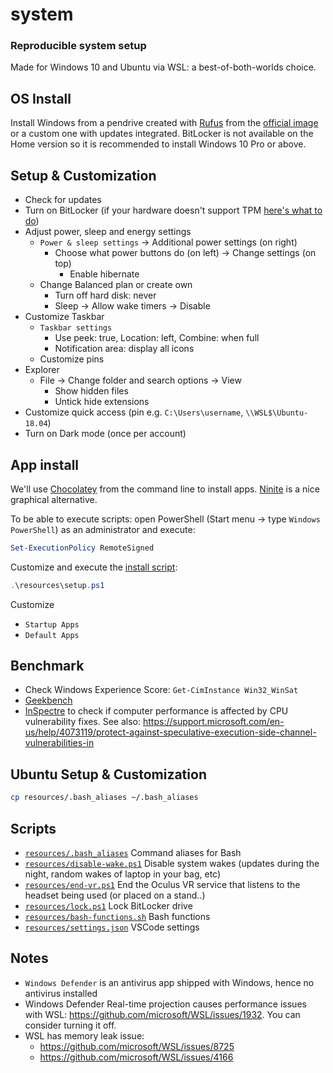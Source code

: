 # system

### Reproducible system setup

Made for Windows 10 and Ubuntu via WSL: a best-of-both-worlds choice.

## OS Install

Install Windows from a pendrive created with [Rufus](https://rufus.akeo.ie/) from the [official image](https://www.microsoft.com/software-download/windows10) or a custom one with updates integrated. BitLocker is not available on the Home version so it is recommended to install Windows 10 Pro or above.

## Setup & Customization

- Check for updates
- Turn on BitLocker (if your hardware doesn't support TPM [here's what to do](https://www.howtogeek.com/howto/6229/how-to-use-bitlocker-on-drives-without-tpm/))
- Adjust power, sleep and energy settings
  - `Power & sleep settings` -> Additional power settings (on right)
    - Choose what power buttons do (on left) -> Change settings (on top)
      - Enable hibernate
  - Change Balanced plan or create own
    - Turn off hard disk: never
    - Sleep -> Allow wake timers -> Disable
- Customize Taskbar
  - `Taskbar settings`
    - Use peek: true, Location: left, Combine: when full
    - Notification area: display all icons
  - Customize pins
- Explorer
  - File -> Change folder and search options -> View
    - Show hidden files
    - Untick hide extensions
- Customize quick access (pin e.g. `C:\Users\username`, `\\WSL$\Ubuntu-18.04`)
- Turn on Dark mode (once per account)

## App install

We'll use [Chocolatey](https://chocolatey.org/) from the command line to install apps. [Ninite](https://ninite.com/) is a nice graphical alternative.

To be able to execute scripts: open PowerShell (Start menu -> type `Windows PowerShell`) as an administrator and execute:
```powershell
Set-ExecutionPolicy RemoteSigned
```

Customize and execute the [install script](resources/setup.ps1):
```powershell
.\resources\setup.ps1
```

Customize
- `Startup Apps`
- `Default Apps`

## Benchmark

- Check Windows Experience Score: `Get-CimInstance Win32_WinSat`
- [Geekbench](https://www.geekbench.com/)
- [InSpectre](https://www.grc.com/inspectre.htm) to check if computer performance is affected by CPU vulnerability fixes. See also: https://support.microsoft.com/en-us/help/4073119/protect-against-speculative-execution-side-channel-vulnerabilities-in

## Ubuntu Setup & Customization

```sh
cp resources/.bash_aliases ~/.bash_aliases
```

## Scripts

- [`resources/.bash_aliases`](resources/.bash_aliases) Command aliases for Bash
- [`resources/disable-wake.ps1`](resources/disable-wake.ps1) Disable system wakes (updates during the night, random wakes of laptop in your bag, etc)
- [`resources/end-vr.ps1`](resources/end-vr.ps1) End the Oculus VR service that listens to the headset being used (or placed on a stand..)
- [`resources/lock.ps1`](resources/lock.ps1) Lock BitLocker drive
- [`resources/bash-functions.sh`](resources/bash-functions.sh) Bash functions
- [`resources/settings.json`](resources/settings.json) VSCode settings

## Notes
- `Windows Defender` is an antivirus app shipped with Windows, hence no antivirus installed
- Windows Defender Real-time projection causes performance issues with WSL: https://github.com/microsoft/WSL/issues/1932. You can consider turning it off.
- WSL has memory leak issue:
  - https://github.com/microsoft/WSL/issues/8725
  - https://github.com/microsoft/WSL/issues/4166
